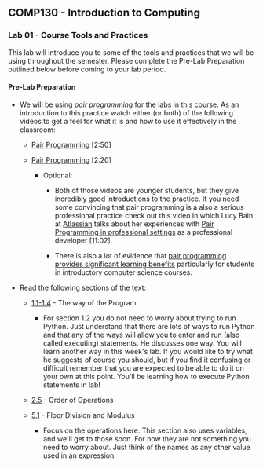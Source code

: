 ## COMP130 - Introduction to Computing

### Lab 01 - Course Tools and Practices

This lab will introduce you to some of the tools and practices that we will be using throughout the semester.  Please complete the Pre-Lab Preparation outlined below before coming to your lab period.

#### Pre-Lab Preparation

- We will be using *pair programming* for the labs in this course.  As an introduction to this practice watch either (or both) of the following videos to get a feel for what it is and how to use it effectively in the classroom:

  - [Pair Programming](https://www.youtube.com/watch?v=vgkahOzFH2Q) [2:50]
  
  - [Pair Programming](https://www.youtube.com/watch?v=q7d_JtyCq1A) [2:20]  

    - Optional:

      - Both of those videos are younger students, but they give incredibly good introductions to the practice.  If you need some convincing that pair programming is a also a serious professional practice check out this video in which Lucy Bain at [Atlassian](https://www.atlassian.com) talks about her experiences with [Pair Programming in professional settings](https://www.youtube.com/watch?v=cl1PTUQvcX0) as a professional developer [11:02].

      - There is also a lot of evidence that [pair programming provides significant learning benefits](https://www.tandfonline.com/doi/full/10.1080/08993408.2011.579808) particularly for students in introductory computer science courses.

- Read the following sections of [the text](http://greenteapress.com/thinkpython2/html/index.html):  

  - [1.1-1.4](http://greenteapress.com/thinkpython2/html/thinkpython2002.html) - The way of the Program

    - For section 1.2 you do not need to worry about trying to run Python.  Just understand that there are lots of ways to run Python and that any of the ways will allow you to enter and run (also called executing) statements.  He discusses one way.  You will learn another way in this week's lab.  If you would like to try what he suggests of course you should, but if you find it confusing or difficult remember that you are expected to be able to do it on your own at this point. You'll be learning how to execute Python statements in lab!  

  - [2.5](http://greenteapress.com/thinkpython2/html/thinkpython2003.html#sec20) - Order of Operations  

  - [5.1](http://greenteapress.com/thinkpython2/html/thinkpython2006.html#sec55) - Floor Division and Modulus  

    - Focus on the operations here.  This section also uses variables, and we'll get to those soon. For now they are not something you need to worry about. Just think of the names as any other value used in an expression.
